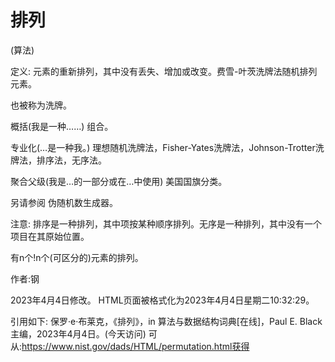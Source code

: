 # 排列


(算法)



定义:
元素的重新排列，其中没有丢失、增加或改变。费雪-叶茨洗牌法随机排列元素。



也被称为洗牌。



概括(我是一种……)
组合。



专业化(…是一种我。)
理想随机洗牌法，Fisher-Yates洗牌法，Johnson-Trotter洗牌法，排序法，无序法。



聚合父级(我是…的一部分或在…中使用)
美国国旗分类。



另请参阅
伪随机数生成器。



注意:
排序是一种排列，其中项按某种顺序排列。无序是一种排列，其中没有一个项目在其原始位置。

有n个!n个(可区分的)元素的排列。


作者:钢







2023年4月4日修改。
HTML页面被格式化为2023年4月4日星期二10:32:29。



引用如下:
保罗·e·布莱克，《排列》，in
算法与数据结构词典[在线]，Paul E. Black主编，2023年4月4日。(今天访问)
可从:https://www.nist.gov/dads/HTML/permutation.html获得